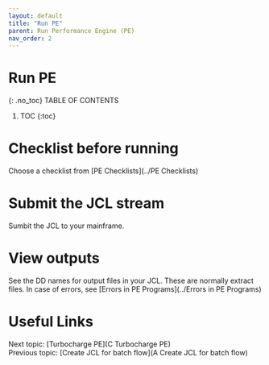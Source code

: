```yaml
---
layout: default
title: "Run PE"
parent: Run Performance Engine (PE)
nav_order: 2
---
```


# Run PE
{: .no_toc}
TABLE OF CONTENTS 
1. TOC
{:toc}  

# Checklist before running
Choose a checklist from [PE Checklists](../PE Checklists)

# Submit the JCL stream
Sumbit the JCL to your mainframe.

# View outputs
See the DD names for output files in your JCL.
These are normally extract files.
In case of errors, see [Errors in PE Programs](../Errors in PE Programs)


# Useful Links
Next topic: [Turbocharge PE](C Turbocharge PE)  
Previous topic: [Create JCL for batch flow](A Create JCL for batch flow)

